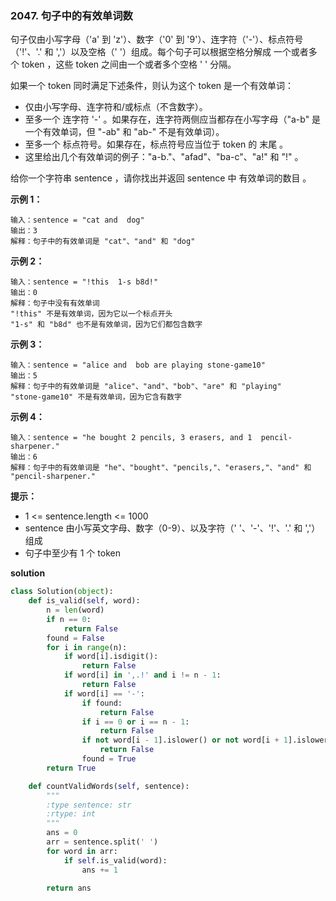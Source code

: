 ### 2047. 句子中的有效单词数

句子仅由小写字母（'a' 到 'z'）、数字（'0' 到 '9'）、连字符（'-'）、标点符号（'!'、'.' 和 ','）以及空格（' '）组成。每个句子可以根据空格分解成 一个或者多个 token ，这些 token 之间由一个或者多个空格 ' ' 分隔。

如果一个 token 同时满足下述条件，则认为这个 token 是一个有效单词：

- 仅由小写字母、连字符和/或标点（不含数字）。
- 至多一个 连字符 '-' 。如果存在，连字符两侧应当都存在小写字母（"a-b" 是一个有效单词，但 "-ab" 和 "ab-" 不是有效单词）。
- 至多一个 标点符号。如果存在，标点符号应当位于 token 的 末尾 。
- 这里给出几个有效单词的例子："a-b."、"afad"、"ba-c"、"a!" 和 "!" 。

给你一个字符串 sentence ，请你找出并返回 sentence 中 有效单词的数目 。

**示例 1：**
```
输入：sentence = "cat and  dog"
输出：3
解释：句子中的有效单词是 "cat"、"and" 和 "dog"
```

**示例 2：**
```
输入：sentence = "!this  1-s b8d!"
输出：0
解释：句子中没有有效单词
"!this" 不是有效单词，因为它以一个标点开头
"1-s" 和 "b8d" 也不是有效单词，因为它们都包含数字
```

**示例 3：**
```
输入：sentence = "alice and  bob are playing stone-game10"
输出：5
解释：句子中的有效单词是 "alice"、"and"、"bob"、"are" 和 "playing"
"stone-game10" 不是有效单词，因为它含有数字
```

**示例 4：**
```
输入：sentence = "he bought 2 pencils, 3 erasers, and 1  pencil-sharpener."
输出：6
解释：句子中的有效单词是 "he"、"bought"、"pencils,"、"erasers,"、"and" 和 "pencil-sharpener."
```

**提示：**
- 1 <= sentence.length <= 1000
- sentence 由小写英文字母、数字（0-9）、以及字符（' '、'-'、'!'、'.' 和 ','）组成
- 句子中至少有 1 个 token

**solution**
```python
class Solution(object):
    def is_valid(self, word):
        n = len(word)
        if n == 0:
            return False
        found = False
        for i in range(n):
            if word[i].isdigit():
                return False
            if word[i] in ',.!' and i != n - 1:
                return False
            if word[i] == '-':
                if found:
                    return False
                if i == 0 or i == n - 1:
                    return False
                if not word[i - 1].islower() or not word[i + 1].islower():
                    return False
                found = True
        return True

    def countValidWords(self, sentence):
        """
        :type sentence: str
        :rtype: int
        """
        ans = 0
        arr = sentence.split(' ')
        for word in arr:
            if self.is_valid(word):
                ans += 1
        
        return ans
```